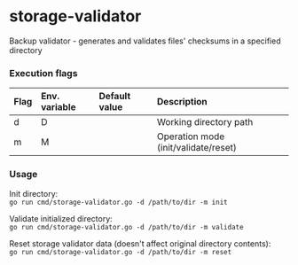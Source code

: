 # storage-validator
Backup validator - generates and validates files' checksums in a specified directory

### Execution flags

|Flag|Env. variable|Default value|Description|
|:----|:----|:---|:---|
|d|D||Working directory path|
|m|M||Operation mode (init/validate/reset)|

### Usage

Init directory:  
`go run cmd/storage-validator.go -d /path/to/dir -m init`

Validate initialized directory:  
`go run cmd/storage-validator.go -d /path/to/dir -m validate`

Reset storage validator data (doesn't affect original directory contents):  
`go run cmd/storage-validator.go -d /path/to/dir -m reset`
